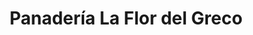 ---
title: "Panadería La Flor del Greco"
url: /caracas/panaderia-la-flor-del-greco/
shop: panadería
---